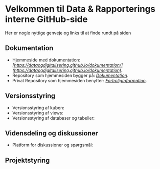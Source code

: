 # Velkommen til Data & Rapporterings interne GitHub-side

Her er nogle nyttige genveje og links til at finde rundt på siden
## Dokumentation 
  - Hjemmeside med dokumentation: *[https://dataogdigitalisering.github.io/dokumentation/](https://dataogdigitalisering.github.io/dokumentation)*.
  - Repository som hjemmesiden bygger på: *[Dokumentation](https://github.com/DataOgDigitalisering/dokumentation)*.
  - Privat Repository som hjemmesiden benytter:  *[FortroligInformation](https://github.com/DataOgDigitalisering/FortroligInformation)*.
## Versionsstyring
  - Versionsstyring af kuben: 
  - Versionsstyring af views:
  - Versionsstyring af databaser og tabeller: 
## Vidensdeling og diskussioner
  - Platform for diskussioner og spørgsmål:
## Projektstyring
